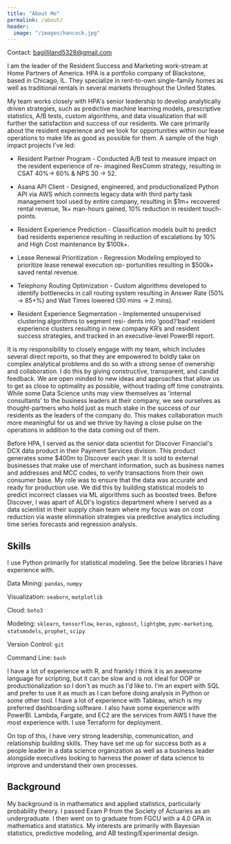 ```yaml
---
title: "About Me"
permalink: /about/
header:
  image: "/images/hancock.jpg"
---
```


Contact: bagilliland5328@gmail.com

I am the leader of the Resident Success and Marketing work-stream at Home Partners of America. HPA is a portfolio company of Blackstone, based in Chicago, IL. They specialize in rent-to-own single-family homes as well as traditional rentals in several markets throughout the United States.

My team works closely with HPA's senior leadership to develop analytically driven strategies, such as predictive machine learning
models, prescriptive statistics, A/B tests, custom algorithms, and data visualization that will further the satisfaction and success of our residents. We care primarily about the resident experience and we look for opportunities within our lease operations to make life as good as possible for them. A sample of the high impact projects I've led:

* Resident Partner Program - Conducted A/B test to measure impact on the resident experience of re-
imagined ResComm strategy, resulting in CSAT 40%→ 60% & NPS 30 → 52.

* Asana API Client - Designed, engineered, and productionalized Python API via AWS which connects
legacy data with third party task management tool used by entire company, resulting in $1m+ recovered
rental revenue, 1k+ man-hours gained, 10% reduction in resident touch-points.

* Resident Experience Prediction - Classification models built to predict bad residents experience resulting
in reduction of escalations by 10% and High Cost maintenance by $100k+.

* Lease Renewal Prioritization - Regression Modeling employed to prioritize lease renewal execution op-
portunities resulting in $500k+ saved rental revenue.

* Telephony Routing Optimization - Custom algorithms developed to identify bottlenecks in call routing
system resulting in Answer Rate (50% → 85+%) and Wait Times lowered (30 mins → 2 mins).

* Resident Experience Segmentation - Implemented unsupervised clustering algorithms to segment resi-
dents into ‘good’/‘bad’ resident experience clusters resulting in new company KR’s and resident success
strategies, and tracked in an executive-level PowerBI report.

It is my responsibility to closely engage with my team, which includes several direct reports, so that they are empowered to boldly take on complex analytical problems and do so with a strong sense of ownership and collaboration. I do this by giving constructive, transparent, and candid feedback. We are open minded to new ideas and approaches that allow us to get as close to optimality as possible, without trading off time constraints. While some Data Science units may view themselves as 'internal consultants' to the business leaders at their company, we see ourselves as thought-partners who hold just as much stake in the success of our residents as the leaders of the company do. This makes collaboration much more meaningful for us and we thrive by having a close pulse on the operations in addition to the data coming out of them.

Before HPA, I served as the senior data scientist for Discover Financial's DCX data product in their Payment Services division. This product generates some $400m to Discover each year. It is sold to external businesses that make use of merchant information, such as business names and addresses and MCC codes, to verify transactions from their own consumer base. My role was to ensure that the data was accurate and ready for production use. We did this by building statistical models to predict incorrect classes via ML algorithms such as boosted trees. Before Discover, I was apart of ALDI's logistics department where I served as a data scientist in their supply chain team where my focus was on cost reduction via waste elimination strategies via predictive analytics including time series forecasts and regression analysis.

## Skills
I use Python primarily for statistical modeling. See the below libraries I have experience with.

Data Mining: `pandas`, `numpy`

Visualization: `seaborn`, `matplotlib`

Cloud: `boto3`

Modeling: `sklearn`, `tensorflow`, `keras`, `xgboost`, `lightgbm`, `pymc-marketing`, `statsmodels`, `prophet`, `scipy`

Version Control: `git`

Command Line: `bash`

I have a lot of experience with R, and frankly I think it is an awesome language for scripting, but it can be slow and is not ideal for OOP or productionalization so I don't as much as I'd like to. I'm an expert with SQL and prefer to use it as much as I can before doing analysis in Python or some other tool. I have a lot of experience with Tableau, which is my preferred dashboarding software. I also have some experience with PowerBI. Lambda, Fargate, and EC2 are the services from AWS I have the most experience with. I use Terraform for deployment.

On top of this, I have very strong leadership, communication, and relationship building skills. They have set me up for success both as a people leader in a data science organization as well as a business leader alongside executives looking to harness the power of data science to improve and understand their own processes.

## Background
My background is in mathematics and applied statistics, particularly probability theory. I passed Exam P from the Society of Actuaries as an undergraduate. I then went on to graduate from FGCU with a 4.0 GPA in mathematics and statistics. My interests are primarily with Bayesian statistics, predictive modeling, and AB testing/Experimental design.